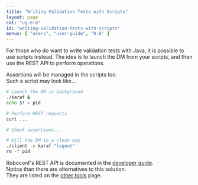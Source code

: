 ```yaml
---
title: "Writing Validation Tests with Scripts"
layout: page
cat: "ug-0-6"
id: "writing-validation-tests-with-scripts"
menus: [ "users", "user-guide", "0.6" ]
---
```


For those who do want to write validation tests with Java, it is possible to
use scripts instead. The idea is to launch the DM from your scripts, and then
use the REST API to perform operations.

Assertions will be managed in the scripts too.  
Such a script may look like...

```bash
# Launch the DM in background
./karaf &
echo $! > pid

# Perform REST requests
curl ...

# Check assertions...

# Kill the DM in a clean way
./client -u karaf "logout"
rm -f pid
```

Roboconf's REST API is documented in the [developer guide](../developer-guide/developer-guide.html).  
Notice than there are alternatives to this solution.  
They are listed on the [other tools](other-tools.html) page.
